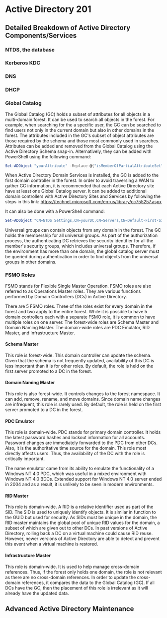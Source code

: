 # Active Directory 201

## Detailed Breakdown of Active Directory Components/Services

### NTDS, the database

### Kerberos KDC

### DNS

### DHCP

### Global Catalog

The Global Catalog (GC) holds a subset of attributes for all objects in
a multi-domain forest. It can be used to search all objects in the
forest. For example, when searching for the a specific user, the GC can
be searched to find users not only in the current domain but also in
other domains in the forest. The attributes included in the GC's subset
of object attributes are those required by the schema and those most
commonly used in searches. Attributes can be added and removed from the
Global Catalog using the Active Directory Schema snap-in. Alternatively,
they can be added with PowerShell using the following command:

``` powershell
Set-ADObject "yourAttribute" -Replace @{"isMemberOfPartialAttributeSet"=$true}
```

When Active Directory Domain Services is installed, the GC is added to
the first domain controller in the forest. In order to avoid traversing
a WAN to gather GC information, it is recommended that each Active
Directory site have at least one Global Catalog server. It can be added
to additional domain controllers with Active Directory Sites and
Services by following the steps in this link:
<https://technet.microsoft.com/en-us/library/cc755257.aspx>

It can also be done with a PowerShell command:

``` powershell
Set-ADObject "CN=NTDS Settings,CN=yourDC,CN=Servers,CN=Default-First-Site-Name,CN=Sites,CN=Configuration,DC=yourDomain,DC=COM" -Replace@{options='1'}
```

Universal groups can contain objects from any domain in the forest. The
GC holds the membership for all universal groups. As part of the
authorization process, the authenticating DC retrieves the security
identifier for all the member's security groups, which includes
universal groups. Therefore, if the environment has more than one
domain, the global catalog server must be queried during authentication
in order to find objects from the universal groups in other domains.

### FSMO Roles

FSMO stands for Flexible Single Master Operation. FSMO roles are also
referred to as Operations Master roles. They are various functions
performed by Domain Controllers (DCs) in Active Directory.

There are 5 FSMO roles. Three of the roles exist for every domain in the
forest and two apply to the entire forest. While it is possible to have
5 domain controllers each with a separate FSMO role, it is common to
have multiple roles on one server. The forest-wide roles are Schema
Master and Domain Naming Master. The domain-wide roles are PDC Emulator,
RID Master, and Infrastructure Master.

#### Schema Master

This role is forest-wide. This domain controller can update the schema.
Given that the schema is not frequently updated, availability of this DC
is less important than it is for other roles. By default, the role is
held on the first server promoted to a DC in the forest.

#### Domain Naming Master

This role is also forest-wide. It controls changes to the forest
namespace. It can add, remove, rename, and move domains. Since domain
name changes are infrequent, this role is rarely used. By default, the
role is held on the first server promoted to a DC in the forest.

#### PDC Emulator

This role is domain-wide. PDC stands for primary domain controller. It
holds the latest password hashes and lockout information for all
accounts. Password changes are immediately forwarded to the PDC from
other DCs. Also, it is the authoritative time source for the domain.
This role most directly affects users. Thus, the availability of the DC
with the role is critically important.

The name emulator came from its ability to emulate the functionality of
a Windows NT 4.0 PDC, which was useful in a mixed environment with
Windows NT 4.0 BDCs. Extended support for Windows NT 4.0 server ended in
2004 and as a result, it is unlikely to be seen in modern environments.

#### RID Master

This role is domain-wide. A RID is a relative identifier used as part of
the SID. The SID is used to uniquely identify objects. It is similar in
function to the GUID but used for security. As SIDs must be unique in
the domain, the RID master maintains the global pool of unique RID
values for the domain, a subset of which are given out to other DCs. In
past versions of Active Directory, rolling back a DC on a virtual
machine could cause RID reuse. However, newer versions of Active
Directory are able to detect and prevent this event when a virtual
machine is restored.

#### Infrastructure Master

This role is domain-wide. It is used to help manage cross-domain
references. Thus, if the forest only holds one domain, the role is not
relevant as there are no cross-domain references. In order to update the
cross-domain references, it compares the data to the Global Catalog
(GC). If all DCs have the GC, then the placement of this role is
irrelevant as it will already have the updated data.

## Advanced Active Directory Maintenance
